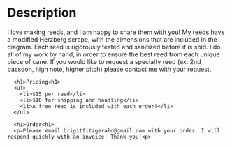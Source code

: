 <html>
  <body>
      <h1>Description</h1>
      <p>I love making reeds, and I am happy to share them with you! My reeds have a modified Herzberg scrape, with the dimensions that are included in the diagram. Each reed is rigorously tested and sanitized before it is sold. I do all of my work by hand, in order to ensure the best reed from each unique piece of cane. If you would like to request a specialty reed (ex: 2nd bassoon, high note, higher pitch) please contact me with your request.<p>
    
      <h1>Pricing<h1>
      <ul>
        <li>$15 per reed</li>
        <li>$10 for shipping and handling</li>
        <li>A free reed is included with each order!</li>
      </ul>

      <h1>Order<h1>
      <p>Please email brigitfitzgerald@gmail.com with your order. I will respond quickly with an invoice. Thank you!<p>
  <body>
<html>
